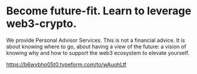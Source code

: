 # Become future-fit. Learn to leverage web3-crypto. 
We provide Personal Advisor Services. This is not a financial advice. It is about knowing where to go, about having a view of the future: a vision of knowing why and how to support the web3 ecosystem to elevate yourself. 

https://b6wvbho05t0.typeform.com/to/wAuohLtf
